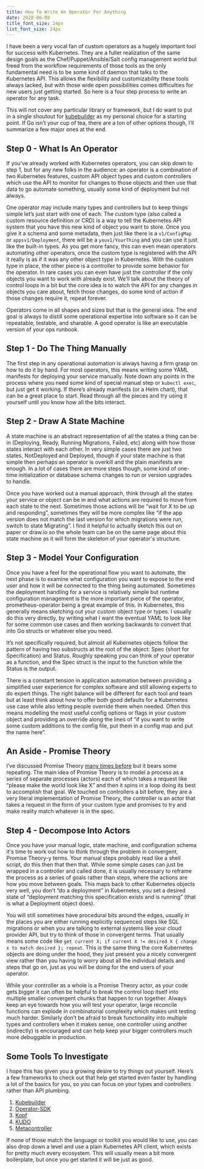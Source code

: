 ```yaml
---
title: How To Write An Operator For Anything
date: 2020-06-08
title_font_size: 24px
list_font_size: 24px
---
```


I have been a very vocal fan of custom operators as a hugely important tool for success with Kubernetes. They are a fuller realization of the same design goals as the Chef/Puppet/Ansible/Salt config management world but freed from the workflow requirements of those tools as the only fundamental need is to be some kind of daemon that talks to the Kubernetes API. This allows the flexibility and customizability these tools always lacked, but with those wide open possibilities comes difficulties for new users just getting started. So here is a four step process to write an operator for any task.

This will not cover any particular library or framework, but I do want to put in a single shoutout for [kubebuilder](https://github.com/kubernetes-sigs/kubebuilder) as my personal choice for a starting point. If Go isn’t your cup of tea, there are a ton of other options though, I’ll summarize a few major ones at the end.

## Step 0 - What Is An Operator

If you’ve already worked with Kubernetes operators, you can skip down to step 1, but for any new folks in the audience: an operator is a combination of two Kubernetes features, custom API object types and custom controllers which use the API to monitor for changes to those objects and then use that data to go automate something, usually some kind of deployment but not always.

One operator may include many types and controllers but to keep things simple let’s just start with one of each. The custom type (also called a custom resource definition or CRD) is a way to tell the Kubernetes API system that you have this new kind of object you want to store. Once you give it a schema and some metadata, then just like there is a `v1/ConfigMap` or `appsv1/Deployment`, there will be a `youv1/YourThing` and you can use it just like the built-in types. As you get more fancy, this can even mean operators automating other operators, once the custom type is registered with the API it really is as if it was any other object type in Kubernetes. With the custom type in place, the other piece is a controller to provide some behavior for the operator. In rare cases you can even have just the controller if the only objects you want to work with already exist. We’ll talk about the theory of control loops in a bit but the core idea is to watch the API for any changes in objects you care about, fetch those changes, do some kind of action if those changes require it, repeat forever.

Operators come in all shapes and sizes but that is the general idea. The end goal is always to distill some operational expertise into software so it can be repeatable, testable, and sharable. A good operator is like an executable version of your ops runbook.

## Step 1 - Do The Thing Manually

The first step in any operational automation is always having a firm grasp on how to do it by hand. For most operators, this means writing some YAML manifests for deploying your service manually. Note down any points in the process where you need some kind of special manual step or `kubectl exec`, but just get it working. If there’s already manifests (or a Helm chart), that can be a great place to start. Read through all the pieces and try using it yourself until you know how all the bits interact.

## Step 2 - Draw A State Machine

A state machine is an abstract representation of all the states a thing can be in (Deploying, Ready, Running Migrations, Failed, etc) along with how those states interact with each other. In very simple cases there are just two states, NotDeployed and Deployed, though if your state machine is that simple then perhaps an operator is overkill and the plain manifests are enough. In a lot of cases there are more steps though, some kind of one-time initialization or database schema changes to run or version upgrades to handle.

Once you have worked out a manual approach, think through all the states your service or object can be in and what actions are required to move from each state to the next. Sometimes those actions will be “wait for X to be up and responding”, sometimes they will be more complex like “if the app version does not match the last version for which migrations were run, switch to state Migrating”. I find it helpful to actually sketch this out on paper or draw.io so the whole team can be on the same page about this state machine as it will form the skeleton of your operator's structure.

## Step 3 - Model Your Configuration

Once you have a feel for the operational flow you want to automate, the next phase is to examine what configuration you want to expose to the end user and how it will be connected to the thing being automated. Sometimes the deployment handling for a service is relatively simple but runtime configuration management is the more important piece of the operator, prometheus-operator being a great example of this. In Kubernetes, this generally means sketching out your custom object type or types. I usually do this very directly, by writing what I want the eventual YAML to look like for some common use cases and then working backwards to convert that into Go structs or whatever else you need.

It’s not specifically required, but almost all Kubernetes objects follow the pattern of having two substructs at the root of the object: Spec (short for Specification) and Status. Roughly speaking you can think of your operator as a function, and the Spec struct is the input to the function while the Status is the output.

There is a constant tension in application automation between providing a simplified user experience for complex software and still allowing experts to do expert things. The right balance will be different for each tool and team but at least think about how to offer both good defaults for a Kubernetes use case while also letting people override them when needed. Often this means modelling the most useful config options or flags in your custom object and providing an override along the lines of “if you want to write some custom additions to the config file, put them in a config map and put the name here”.

## An Aside - Promise Theory

I’ve discussed Promise Theory [many times before](/thinking/) but it bears some repeating. The main idea of Promise Theory is to model a process as a series of separate processes (actors) each of which takes a request like “please make the world look like X” and then it spins in a loop doing its best to accomplish that goal. We touched on controllers a bit before, they are a very literal implementation of Promise Theory, the controller is an actor that takes a request in the form of your custom type and promises to try and make reality match whatever is in the spec.

## Step 4 - Decompose Into Actors

Once you have your manual logic, state machine, and configuration schema it's time to work out how to think through the problem in convergent, Promise Theory-y terms. Your manual steps probably read like a shell script, do this then that then that. While some simple cases can just be wrapped in a controller and called done, it is usually necessary to reframe the process as a series of goals rather than steps, where the actions are how you move between goals. This maps back to other Kubernetes objects very well, you don’t “do a deployment” in Kubernetes, you set a desired state of “deployment matching this specification exists and is running” (that is what a Deployment object does).

You will still sometimes have procedural bits around the edges, usually in the places you are either running explicitly sequenced steps like SQL migrations or when you are talking to external systems like your cloud provider API, but try to think of those in convergent terms. That usually means some code like `get current X; if current X != desired X { change x to match desired }; repeat`. This is the same thing the core Kubernetes objects are doing under the hood, they just present you a nicely convergent view rather than you having to worry about all the individual details and steps that go on, just as you will be doing for the end users of your operator.

While your controller as a whole is a Promise Theory actor, as your code gets bigger it can often be helpful to break the control loop itself into multiple smaller convergent chunks that happen to run together. Always keep an eye towards how you will test your operator, large reconcile functions can explode in combinatorial complexity which makes unit testing much harder. Similarly don’t be afraid to break functionality into multiple types and controllers when it makes sense, one controller using another (indirectly) is encouraged and can help keep your bigger controllers much more debuggable in production.

## Some Tools To Investigate

I hope this has given you a growing desire to try things out yourself. Here’s a few frameworks to check out that help get started even faster by handling a lot of the basics for you, so you can focus on your types and controllers rather than API plumbing.

1. [Kubebuilder](https://github.com/kubernetes-sigs/kubebuilder)
2. [Operator-SDK](https://github.com/operator-framework/operator-sdk)
3. [Kopf](https://github.com/zalando-incubator/kopf)
4. [KUDO](https://kudo.dev/)
5. [Metacontroller](https://metacontroller.app/)

If none of those match the language or toolkit you would like to use, you can also drop down a level and use a plain Kubernetes API client, which exists for pretty much every ecosystem. This will usually mean a bit more boilerplate, but once you get started it will be just as good.
